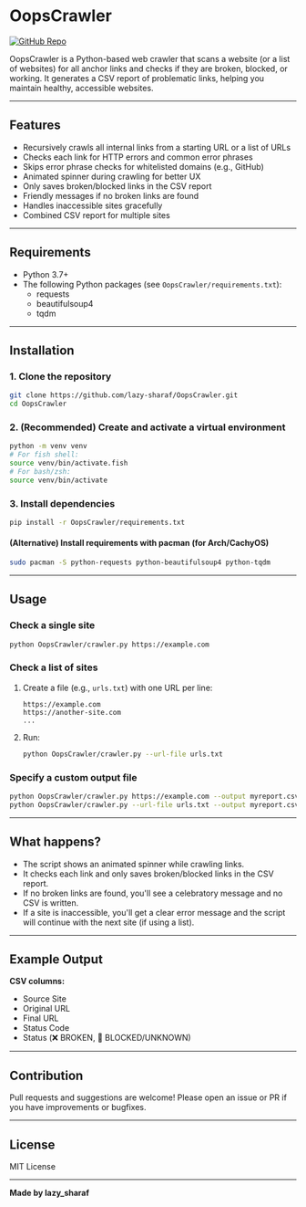# OopsCrawler

[![GitHub Repo](https://img.shields.io/badge/GitHub-OopsCrawler-blue?logo=github)](https://github.com/lazy-sharaf/OopsCrawler)

OopsCrawler is a Python-based web crawler that scans a website (or a list of websites) for all anchor links and checks if they are broken, blocked, or working. It generates a CSV report of problematic links, helping you maintain healthy, accessible websites.

---

## Features
- Recursively crawls all internal links from a starting URL or a list of URLs
- Checks each link for HTTP errors and common error phrases
- Skips error phrase checks for whitelisted domains (e.g., GitHub)
- Animated spinner during crawling for better UX
- Only saves broken/blocked links in the CSV report
- Friendly messages if no broken links are found
- Handles inaccessible sites gracefully
- Combined CSV report for multiple sites

---

## Requirements
- Python 3.7+
- The following Python packages (see `OopsCrawler/requirements.txt`):
  - requests
  - beautifulsoup4
  - tqdm

---

## Installation

### 1. Clone the repository
```sh
git clone https://github.com/lazy-sharaf/OopsCrawler.git
cd OopsCrawler
```

### 2. (Recommended) Create and activate a virtual environment
```sh
python -m venv venv
# For fish shell:
source venv/bin/activate.fish
# For bash/zsh:
source venv/bin/activate
```

### 3. Install dependencies
```sh
pip install -r OopsCrawler/requirements.txt
```

#### (Alternative) Install requirements with pacman (for Arch/CachyOS)
```sh
sudo pacman -S python-requests python-beautifulsoup4 python-tqdm
```

---

## Usage

### Check a single site
```sh
python OopsCrawler/crawler.py https://example.com
```

### Check a list of sites
1. Create a file (e.g., `urls.txt`) with one URL per line:
   ```
   https://example.com
   https://another-site.com
   ...
   ```
2. Run:
   ```sh
   python OopsCrawler/crawler.py --url-file urls.txt
   ```

### Specify a custom output file
```sh
python OopsCrawler/crawler.py https://example.com --output myreport.csv
python OopsCrawler/crawler.py --url-file urls.txt --output myreport.csv
```

---

## What happens?
- The script shows an animated spinner while crawling links.
- It checks each link and only saves broken/blocked links in the CSV report.
- If no broken links are found, you'll see a celebratory message and no CSV is written.
- If a site is inaccessible, you'll get a clear error message and the script will continue with the next site (if using a list).

---

## Example Output

**CSV columns:**
- Source Site
- Original URL
- Final URL
- Status Code
- Status (❌ BROKEN, 🚫 BLOCKED/UNKNOWN)

---

## Contribution
Pull requests and suggestions are welcome! Please open an issue or PR if you have improvements or bugfixes.

---

## License
MIT License

---

**Made by lazy_sharaf** 

